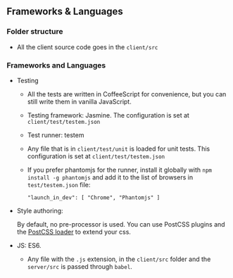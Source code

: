 ## Frameworks & Languages

### Folder structure
- All the client source code goes in the `client/src`

### Frameworks and Languages

- Testing
    - All the tests are written in CoffeeScript for convenience, but you can still write them in vanilla JavaScript.
    - Testing framework: Jasmine. The configuration is set at `client/test/testem.json`
    - Test runner: testem
    - Any file that is in `client/test/unit` is loaded for unit tests. This configuration is set at `client/test/testem.json`
    - If you prefer phantomjs for the runner, install it globally with `npm install -g phantomjs` and add it to the list of browsers in `test/testem.json` file:

        `"launch_in_dev": [ "Chrome", "Phantomjs" ]`

- Style authoring:

	By default, no pre-processor is used. You can use PostCSS plugins and the [PostCSS loader](https://github.com/postcss/postcss-loader) to extend your css.

- JS: ES6.

    - Any file with the `.js` extension, in the `client/src` folder and the `server/src` is passed through `babel`.
